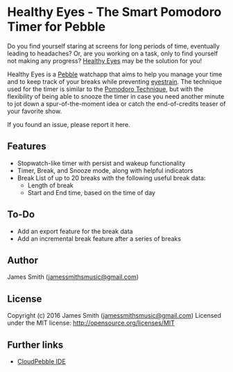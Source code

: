 Healthy Eyes - The Smart Pomodoro Timer for Pebble
==================================================
Do you find yourself staring at screens for long periods of time, eventually leading to headaches? Or, are you working on a task, only to find yourself not making any progress? [Healthy Eyes](1) may be the solution for you!

Healthy Eyes is a [Pebble](2) watchapp that aims to help you manage your time and to keep track of your breaks while preventing [eyestrain](3). The technique used for the timer is similar to the [Pomodoro Technique](4), but with the flexibility of being able to snooze the timer in case you need another minute to jot down a spur-of-the-moment idea or catch the end-of-credits teaser of your favorite show.

If you found an issue, please report it here.

Features
--------
 - Stopwatch-like timer with persist and wakeup functionality
 - Timer, Break, and Snooze mode, along with helpful indicators
 - Break List of up to 20 breaks with the following useful break data:
   - Length of break
   - Start and End time, based on the time of day

To-Do
-----
- Add an export feature for the break data
- Add an incremental break feature after a series of breaks

Author
------
James Smith (jamessmithsmusic@gmail.com)

License
-------
Copyright (c) 2016 James Smith (jamessmithsmusic@gmail.com)
Licensed under the MIT license: http://opensource.org/licenses/MIT

Further links
-------------
- [CloudPebble IDE](5)

[1]: https://github.com/poeia/healthy-eyes
[2]: https://www.pebble.com/
[3]: http://www.mayoclinic.org/diseases-conditions/eyestrain/basics/causes/con-20032649
[4]: http://pomodorotechnique.com/
[5]: https://cloudpebble.net/
